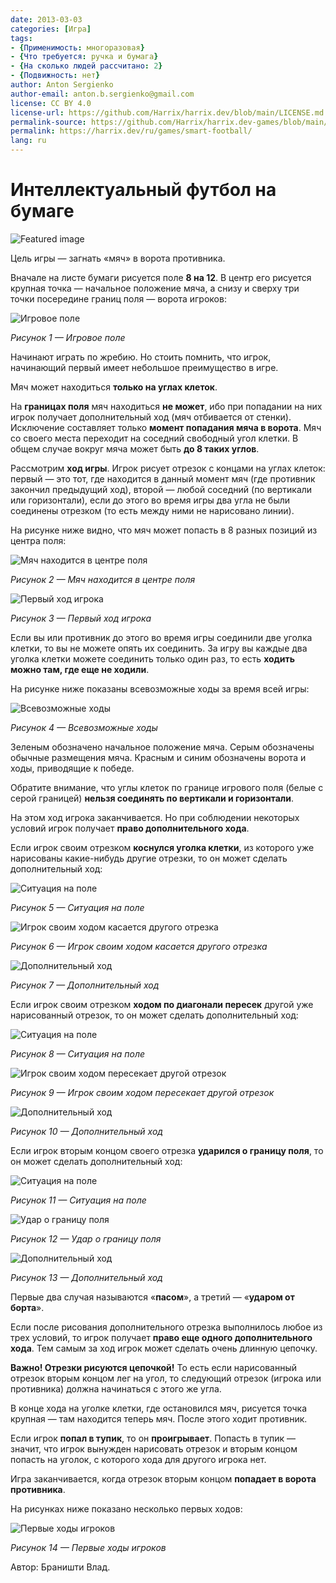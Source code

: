 ```yaml
---
date: 2013-03-03
categories: [Игра]
tags:
- {Применимость: многоразовая}
- {Что требуется: ручка и бумага}
- {На сколько людей рассчитано: 2}
- {Подвижность: нет}
author: Anton Sergienko
author-email: anton.b.sergienko@gmail.com
license: CC BY 4.0
license-url: https://github.com/Harrix/harrix.dev/blob/main/LICENSE.md
permalink-source: https://github.com/Harrix/harrix.dev-games/blob/main/smart-football/smart-football.md
permalink: https://harrix.dev/ru/games/smart-football/
lang: ru
---
```


# Интеллектуальный футбол на бумаге

![Featured image](featured-image.svg)

Цель игры — загнать «мяч» в ворота противника.

Вначале на листе бумаги рисуется поле **8 на 12**. В центр его рисуется крупная точка — начальное положение мяча, а снизу и сверху три точки посередине границ поля — ворота игроков:

![Игровое поле](img/playing_field.svg)

_Рисунок 1 — Игровое поле_

Начинают играть по жребию. Но стоить помнить, что игрок, начинающий первый имеет небольшое преимущество в игре.

Мяч может находиться **только на углах клеток**.

На **границах поля** мяч находиться **не может**, ибо при попадании на них игрок получает дополнительный ход (мяч отбивается от стенки). Исключение составляет только **момент попадания мяча в ворота**. Мяч со своего места переходит на соседний свободный угол клетки. В общем случае вокруг мяча может быть **до 8 таких углов**.

Рассмотрим **ход игры**. Игрок рисует отрезок с концами на углах клеток: первый — это тот, где находится в данный момент мяч (где противник закончил предыдущий ход), второй — любой соседний (по вертикали или горизонтали), если до этого во время игры два угла не были соединены отрезком (то есть между ними не нарисовано линии).

На рисунке ниже видно, что мяч может попасть в 8 разных позиций из центра поля:

![Мяч находится в центре поля](img/first-move_01.svg)

_Рисунок 2 — Мяч находится в центре поля_

![Первый ход игрока](img/first-move_02.svg)

_Рисунок 3 — Первый ход игрока_

Если вы или противник до этого во время игры соединили две уголка клетки, то вы не можете опять их соединить. За игру вы каждые два уголка клетки можете соединить только один раз, то есть **ходить можно там, где еще не ходили**.

На рисунке ниже показаны всевозможные ходы за время всей игры:

![Всевозможные ходы](img/all-game-moves.svg)

_Рисунок 4 — Всевозможные ходы_

Зеленым обозначено начальное положение мяча. Серым обозначены обычные размещения мяча. Красным и синим обозначены ворота и ходы, приводящие к победе.

Обратите внимание, что углы клеток по границе игрового поля (белые с серой границей) **нельзя соединять по вертикали и горизонтали**.

На этом ход игрока заканчивается. Но при соблюдении некоторых условий игрок получает **право дополнительного хода**.

Если игрок своим отрезком **коснулся уголка клетки**, из которого уже нарисованы какие-нибудь другие отрезки, то он может сделать дополнительный ход:

![Ситуация на поле](img/pass_01.svg)

_Рисунок 5 — Ситуация на поле_

![Игрок своим ходом касается другого отрезка](img/pass_02.svg)

_Рисунок 6 — Игрок своим ходом касается другого отрезка_

![Дополнительный ход](img/pass_03.svg)

_Рисунок 7 — Дополнительный ход_

Если игрок своим отрезком **ходом по диагонали пересек** другой уже нарисованный отрезок, то он может сделать дополнительный ход:

![Ситуация на поле](img/pass-2_01.svg)

_Рисунок 8 — Ситуация на поле_

![Игрок своим ходом пересекает другой отрезок](img/pass-2_02.svg)

_Рисунок 9 — Игрок своим ходом пересекает другой отрезок_

![Дополнительный ход](img/pass-2_03.svg)

_Рисунок 10 — Дополнительный ход_

Если игрок вторым концом своего отрезка **ударился о границу поля**, то он может сделать дополнительный ход:

![Ситуация на поле](img/kick_01.svg)

_Рисунок 11 — Ситуация на поле_

![Удар о границу поля](img/kick_02.svg)

_Рисунок 12 — Удар о границу поля_

![Дополнительный ход](img/kick_03.svg)

_Рисунок 13 — Дополнительный ход_

Первые два случая называются «**пасом**», а третий — «**ударом от борта**».

Если после рисования дополнительного отрезка выполнилось любое из трех условий, то игрок получает **право еще одного дополнительного хода**. Тем самым за ход игрок может сделать очень длинную цепочку.

**Важно! Отрезки рисуются цепочкой!** То есть если нарисованный отрезок вторым концом лег на угол, то следующий отрезок (игрока или противника) должна начинаться с этого же угла.

В конце хода на уголке клетки, где остановился мяч, рисуется точка крупная — там находится теперь мяч. После этого ходит противник.

Если игрок **попал в тупик**, то он **проигрывает**. Попасть в тупик — значит, что игрок вынужден нарисовать отрезок и вторым концом попасть на уголок, с которого хода для другого игрока нет.

Игра заканчивается, когда отрезок вторым концом **попадает в ворота противника**.

На рисунках ниже показано несколько первых ходов:

![Первые ходы игроков](img/game.svg)

_Рисунок 14 — Первые ходы игроков_

Автор: Браништи Влад.

